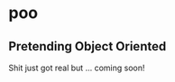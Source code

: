 poo
===

Pretending Object Oriented
--------------------------

Shit just got real but ... coming soon!